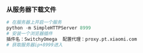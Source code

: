 ### 从服务器下载文件

```python
# 在服务器上开启一个服务
python -m SimpleHTTPServer 8999
# 安装一个浏览器插件
插件名：SwitchyOmega  配置代理：proxy.pt.xiaomi.com
# 获取服务器ip+8999进入
```

